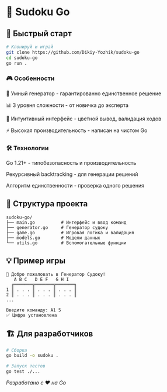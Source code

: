 # 🧩 Sudoku Go

## 🚀 Быстрый старт

```bash
# Клонируй и играй
git clone https://github.com/Dikiy-Yozhik/sudoku-go
cd sudoku-go
go run .
```

### 🎮 Особенности
🎯 Умный генератор - гарантированно единственное решение

📊 3 уровня сложности - от новичка до эксперта

🎨 Интуитивный интерфейс - цветной вывод, валидация ходов

⚡ Высокая производительность - написан на чистом Go

### 🛠 Технологии
Go 1.21+ - типобезопасность и производительность

Рекурсивный backtracking - для генерации решений

Алгоритм единственности - проверка одного решения

## 📁 Структура проекта
```text
sudoku-go/
├── main.go          # Интерфейс и ввод команд
├── generator.go     # Генератор судоку 
├── game.go          # Игровая логика и валидация
├── models.go        # Модели данных
└── utils.go         # Вспомогательные функции
```

## 💡 Пример игры
```text
🎯 Добро пожаловать в Генератор Судоку!
   A B C   D E F   G H I
  ╔═══════╦═══════╦═══════╗
1 ║ . . . ║ . . . ║ . . . ║
2 ║ . . . ║ . . . ║ . . . ║
...

Введите команду: A1 5
✅ Цифра установлена
```

## 🏗 Для разработчиков
```bash
# Сборка
go build -o sudoku .

# Запуск тестов
go test ./...
```
*Разработано с ❤️ на Go*
